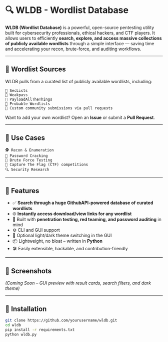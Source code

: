 # 🔍 WLDB - Wordlist Database

**WLDB (Wordlist Database)** is a powerful, open-source pentesting utility built for cybersecurity professionals, ethical hackers, and CTF players. It allows users to efficiently **search, explore, and access massive collections of publicly available wordlists** through a simple interface — saving time and accelerating your recon, brute-force, and auditing workflows.

---
## 📂 Wordlist Sources

WLDB pulls from a curated list of publicly available wordlists, including:

    🔗 SecLists  
    🔗 Weakpass  
    🔗 PayloadAllTheThings  
    🔗 Probable Wordlists  
    🔗 Custom community submissions via pull requests

Want to add your own wordlist? Open an **Issue** or submit a **Pull Request**.

---

## 🎯 Use Cases

    🕵️ Recon & Enumeration  
    🔐 Password Cracking  
    🎯 Brute Force Testing  
    🧩 Capture The Flag (CTF) competitions  
    🔍 Security Research

---

## 🚀 Features

- ✅ **Search through a huge GithubAPI-powered database of curated wordlists**
- 🌐 **Instantly access download/view links for any wordlist**
- 🧪 Built with **penetration testing, red teaming, and password auditing** in mind
- ⚙️ CLI and GUI support
- 🎨 Optional light/dark theme switching in the GUI
- 📦 Lightweight, no bloat – written in **Python**
- 🛠️ Easily extensible, hackable, and contribution-friendly

---

## 📸 Screenshots

_(Coming Soon – GUI preview with result cards, search filters, and dark theme)_

---

## 🔧 Installation

```bash
git clone https://github.com/yourusername/wldb.git
cd wldb
pip install -r requirements.txt
python wldb.py

